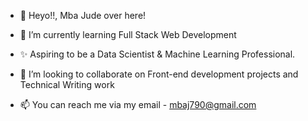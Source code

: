 - 👋 Heyo!!, Mba Jude over here!

- 🌱 I’m currently learning Full Stack Web Development

- ✨ Aspiring to be a Data Scientist & Machine Learning Professional. 

- 💞️ I’m looking to collaborate on Front-end development projects and Technical Writing work

- 📫 You can reach me via my email - mbaj790@gmail.com
<!---
Jude-ops/Jude-ops is a ✨ special ✨ repository because its `README.md` (this file) appears on your GitHub profile.
You can click the Preview link to take a look at your changes.
--->
